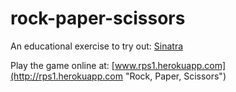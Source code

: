 # rock-paper-scissors

An educational exercise to try out:
[Sinatra](http://www.sinatrarb.com/ "Sinatra's Homepage")

Play the game online at:
[www.rps1.herokuapp.com](http://rps1.herokuapp.com "Rock, Paper, Scissors")